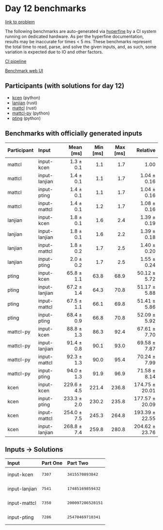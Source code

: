 # Day 12 benchmarks

[link to problem](https://adventofcode.com/2023/day/12)

The following benchmarks are auto-generated via
[hyperfine](https://github.com/sharkdp/hyperfine) by a CI system running on
dedicated hardware. As per the hyperfine documentation, results may be
inaccurate for times < 5 ms. These benchmarks represent the total time to read,
parse, and solve the given inputs, and, as such, some variation is expected due
to IO and other factors.

[CI pipeline](http://ci.papercode.net:8080/teams/main/pipelines/aoc2023)

[Benchmark web UI](https://aoc.ancalagon.black)


## Participants (with solutions for day 12)

- [kcen](https://github.com/kcen/aoc2023) (python)
- [lanjian](https://github.com/lanjian/aoc-2023) (rust)
- [mattcl](https://github.com/mattcl/aoc2023) (rust)
- [mattcl-py](https://github.com/mattcl/aoc2023-py) (python)
- [pting](https://github.com/pting/aoc2023) (python)


## Benchmarks with officially generated inputs

| Participant | Input | Mean [ms] | Min [ms] | Max [ms] | Relative |
|:---|:---|---:|---:|---:|---:|
| mattcl | input-kcen | 1.3 ± 0.1 | 1.1 | 1.7 | 1.00 |
| mattcl | input-lanjian | 1.4 ± 0.1 | 1.1 | 1.7 | 1.04 ± 0.16 |
| mattcl | input-pting | 1.4 ± 0.1 | 1.1 | 1.7 | 1.04 ± 0.16 |
| mattcl | input-mattcl | 1.4 ± 0.1 | 1.2 | 1.7 | 1.08 ± 0.16 |
| lanjian | input-kcen | 1.8 ± 0.1 | 1.6 | 2.4 | 1.39 ± 0.19 |
| lanjian | input-lanjian | 1.8 ± 0.1 | 1.6 | 2.2 | 1.39 ± 0.18 |
| lanjian | input-mattcl | 1.8 ± 0.2 | 1.7 | 2.5 | 1.40 ± 0.20 |
| lanjian | input-pting | 2.0 ± 0.2 | 1.7 | 2.5 | 1.55 ± 0.24 |
| pting | input-kcen | 65.8 ± 1.1 | 63.8 | 68.9 | 50.12 ± 5.72 |
| pting | input-lanjian | 67.2 ± 1.4 | 64.3 | 70.8 | 51.17 ± 5.88 |
| pting | input-mattcl | 67.5 ± 1.1 | 66.1 | 69.8 | 51.41 ± 5.86 |
| pting | input-pting | 68.4 ± 0.9 | 66.8 | 70.8 | 52.09 ± 5.92 |
| mattcl-py | input-kcen | 88.8 ± 1.3 | 86.3 | 92.4 | 67.61 ± 7.70 |
| mattcl-py | input-lanjian | 91.4 ± 0.8 | 90.1 | 93.0 | 69.58 ± 7.87 |
| mattcl-py | input-mattcl | 92.3 ± 1.3 | 90.0 | 95.4 | 70.24 ± 7.99 |
| mattcl-py | input-pting | 94.0 ± 1.3 | 91.9 | 96.9 | 71.58 ± 8.14 |
| kcen | input-kcen | 229.6 ± 4.5 | 221.4 | 236.8 | 174.75 ± 20.01 |
| kcen | input-pting | 233.3 ± 2.0 | 230.2 | 235.8 | 177.57 ± 20.09 |
| kcen | input-mattcl | 254.0 ± 7.5 | 245.3 | 264.8 | 193.39 ± 22.55 |
| kcen | input-lanjian | 268.8 ± 7.4 | 259.8 | 280.8 | 204.62 ± 23.76 |


## Inputs -> Solutions

| Input | Part One | Part Two |
|:---|:---|:---|
|input-kcen|<pre>7307</pre>|<pre>3415570893842</pre>|
|input-lanjian|<pre>7541</pre>|<pre>17485169859432</pre>|
|input-mattcl|<pre>7350</pre>|<pre>200097286528151</pre>|
|input-pting|<pre>7286</pre>|<pre>25470469710341</pre>|